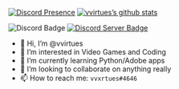 [![Discord Presence](https://lanyard.cnrad.dev/api/730099286049816586)](https://discord.com/users/730099286049816586)
[![vvirtues’s github stats](https://github-readme-stats.vercel.app/api?username=vvirtues)](https://github.com/vvirtues)

![Discord Badge](https://img.shields.io/badge/Discord-vvxrtues%234646-lightgrey) [![Discord Server Badge](https://img.shields.io/badge/Discord-Server-informational)](https://discord.gg/4EHpN9BnYy)
- 👋 Hi, I’m @vvirtues
- 👀 I’m interested in Video Games and Coding
- 🌱 I’m currently learning Python/Adobe apps
- 💞️ I’m looking to collaborate on anything really
- 📫 How to reach me: `vvxrtues#4646`

<!---
This is my README.md I guess
--->
